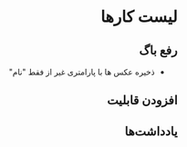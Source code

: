 <div style="text-align: right; direction: rtl;">

# لیست کارها

## رفع باگ
- ذخیره عکس ها با پارامتری غیر از فقط "نام"


## افزودن قابلیت


## یادداشت‌ها


</div>

